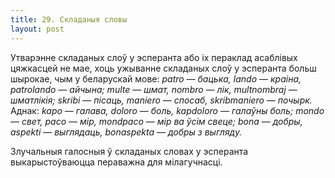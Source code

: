 ```yaml
---
title: 29. Складаныя словы
layout: post
---
```



Утварэнне складаных слоў у эсперанта або іх пераклад асаблівых
цяжкасцей не мае, хоць ужыванне складаных слоў у эсперанта
больш шырокае, чым у беларускай мове: *patro* — *бацька, lando* —
*краіна, patrolando* — *айчына; multe* — *шмат, nombro* — *лік,
multnombraj* — *шматлікія; skribi* — *пісаць, maniero* — *спосаб,
skribmaniero* — *почырк.* Аднак: *kapo* — *галава, doloro* — *боль,
kapdoloro — галаўны боль; mondo* — *свет, paco* — *мір, mondpaco* —
*мір ва ўсім свеце; bona* — *добры, aspekti* — *выглядаць,
bonaspekta* — *добры з выгляду.*

Злучальныя галосныя ў складаных словах у эсперанта выкарыстоўваюцца
пераважна для мілагучнасці.

